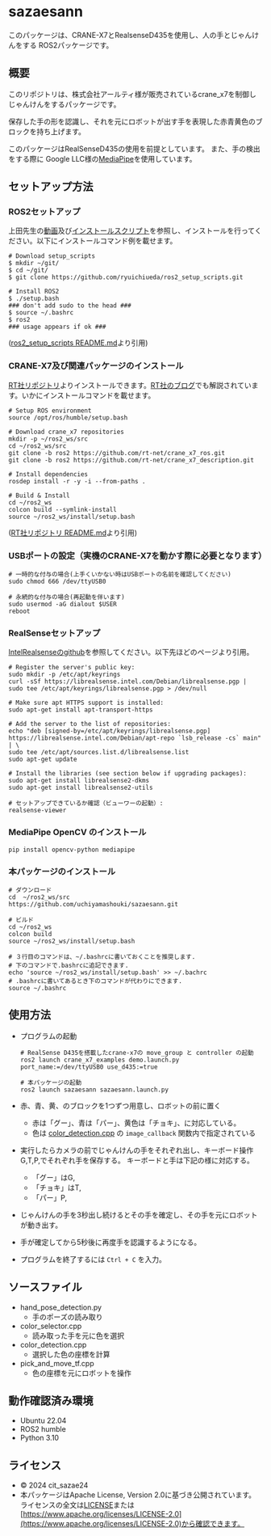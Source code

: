 # sazaesann
このパッケージは、CRANE-X7とRealsenseD435を使用し、人の手とじゃんけんをする
ROS2パッケージです。

## 概要
このリポジトリは、株式会社アールティ様が販売されているcrane_x7を制御しじゃんけんをするパッケージです。

保存した手の形を認識し、それを元にロボットが出す手を表現した赤青黄色のブロックを持ち上げます。

このパッケージはRealSenseD435の使用を前提としています。
また、手の検出をする際に Google LLC様の[MediaPipe](https://github.com/google/mediapipe)を使用しています。

## セットアップ方法
### ROS2セットアップ
上田先生の[動画](https://www.youtube.com/watch?v=mBhtD08f5KY)及び[インストールスクリプト](https://github.com/ryuichiueda/ros2_setup_scripts)を参照し、インストールを行ってください。以下にインストールコマンド例を載せます。
```
# Download setup_scripts
$ mkdir ~/git/
$ cd ~/git/
$ git clone https://github.com/ryuichiueda/ros2_setup_scripts.git
```
```
# Install ROS2
$ ./setup.bash
### don't add sudo to the head ###
$ source ~/.bashrc
$ ros2
### usage appears if ok ###
```
([ros2_setup_scripts README.md](https://github.com/rt-net/crane_x7_ros/blob/ros2/README.md#installation)より引用)
  
  
### CRANE-X7及び関連パッケージのインストール
[RT社リポジトリ](https://github.com/rt-net/crane_x7_ros/tree/ros2)よりインストールできます。[RT社のブログ](https://rt-net.jp/humanoid/archives/4653)でも解説されています。いかにインストールコマンドを載せます。
```
# Setup ROS environment
source /opt/ros/humble/setup.bash

# Download crane_x7 repositories
mkdir -p ~/ros2_ws/src
cd ~/ros2_ws/src
git clone -b ros2 https://github.com/rt-net/crane_x7_ros.git
git clone -b ros2 https://github.com/rt-net/crane_x7_description.git

# Install dependencies
rosdep install -r -y -i --from-paths .

# Build & Install
cd ~/ros2_ws
colcon build --symlink-install
source ~/ros2_ws/install/setup.bash
```
([RT社リポジトリ README.md](https://github.com/rt-net/crane_x7_ros/blob/ros2/README.md#installation)より引用)

### USBポートの設定（実機のCRANE-X7を動かす際に必要となります）
```
# 一時的な付与の場合(上手くいかない時はUSBポートの名前を確認してください)
sudo chmod 666 /dev/ttyUSB0

# 永続的な付与の場合(再起動を伴います)
sudo usermod -aG dialout $USER
reboot
```

### RealSenseセットアップ
[IntelRealsenseのgithub](https://github.com/IntelRealSense/librealsense/blob/development/doc/distribution_linux.md#installing-the-packages)を参照してください。以下先ほどのページより引用。
```
# Register the server's public key:
sudo mkdir -p /etc/apt/keyrings
curl -sSf https://librealsense.intel.com/Debian/librealsense.pgp | sudo tee /etc/apt/keyrings/librealsense.pgp > /dev/null

# Make sure apt HTTPS support is installed:
sudo apt-get install apt-transport-https

# Add the server to the list of repositories:
echo "deb [signed-by=/etc/apt/keyrings/librealsense.pgp] https://librealsense.intel.com/Debian/apt-repo `lsb_release -cs` main" | \
sudo tee /etc/apt/sources.list.d/librealsense.list
sudo apt-get update

# Install the libraries (see section below if upgrading packages):
sudo apt-get install librealsense2-dkms
sudo apt-get install librealsense2-utils

# セットアップできているか確認（ビューワーの起動）:  
realsense-viewer
```

### MediaPipe OpenCV のインストール
```
pip install opencv-python mediapipe
```

### 本パッケージのインストール
```
# ダウンロード
cd  ~/ros2_ws/src
https://github.com/uchiyamashouki/sazaesann.git

# ビルド
cd ~/ros2_ws
colcon build
source ~/ros2_ws/install/setup.bash

# ３行目のコマンドは、~/.bashrcに書いておくことを推奨します.   
# 下のコマンドで.bashrcに追記できます.  
echo 'source ~/ros2_ws/install/setup.bash' >> ~/.bachrc
# .bashrcに書いてあるとき下のコマンドが代わりにできます.
source ~/.bashrc
```

## 使用方法
- プログラムの起動
  ```
  # RealSense D435を搭載したcrane-x7の move_group と controller の起動
  ros2 launch crane_x7_examples demo.launch.py port_name:=/dev/ttyUSB0 use_d435:=true

  # 本パッケージの起動
  ros2 launch sazaesann sazaesann.launch.py 
  ```
- 赤、青、黄、のブロックを1つずつ用意し、ロボットの前に置く
  - 赤は「グー」、青は「パー」、黄色は「チョキ」、に対応している。
  - 色は [color_detection.cpp](./src/color_detection.cpp) の ```image_callback``` 関数内で指定されている

- 実行したらカメラの前でじゃんけんの手をそれぞれ出し、キーボード操作G,T,P,でそれぞれ手を保存する。
キーボードと手は下記の様に対応する。
  - 「グー」はG,
  - 「チョキ」はT,
  - 「パー」P,

- じゃんけんの手を3秒出し続けるとその手を確定し、その手を元にロボットが動き出す。
- 手が確定してから5秒後に再度手を認識するようになる。
- プログラムを終了するには ```Ctrl + C``` を入力。

## ソースファイル
- hand_pose_detection.py
  - 手のポーズの読み取り
- color_selector.cpp
  - 読み取った手を元に色を選択
- color_detection.cpp
  - 選択した色の座標を計算
- pick_and_move_tf.cpp
  - 色の座標を元にロボットを操作

## 動作確認済み環境
- Ubuntu 22.04
- ROS2 humble
- Python 3.10

## ライセンス
- © 2024 cit_sazae24
- 本パッケージはApache License, Version 2.0に基づき公開されています。  
ライセンスの全文は[LICENSE](./LICENSE)または[https://www.apache.org/licenses/LICENSE-2.0](https://www.apache.org/licenses/LICENSE-2.0)から確認できます。
